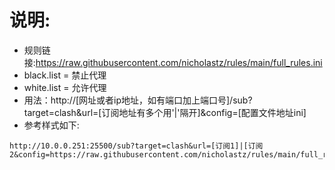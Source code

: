 # 说明:
* 规则链接:https://raw.githubusercontent.com/nicholastz/rules/main/full_rules.ini
* black.list = 禁止代理
* white.list = 允许代理
* 用法：http://[网址或者ip地址，如有端口加上端口号]/sub?target=clash&url=[订阅地址有多个用'|'隔开]&config=[配置文件地址ini]
* 参考样式如下:
```
http://10.0.0.251:25500/sub?target=clash&url=[订阅1]|[订阅2&config=https://raw.githubusercontent.com/nicholastz/rules/main/full_rules.ini
```
